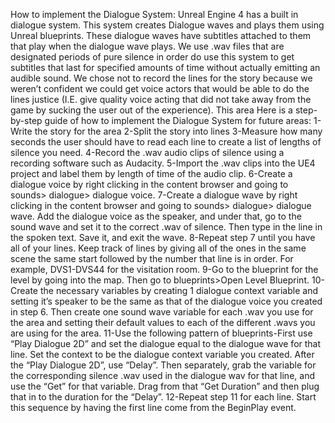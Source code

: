 How to implement the Dialogue System:
Unreal Engine 4 has a built in dialogue system. This system creates Dialogue waves and plays them using Unreal blueprints. These dialogue waves have subtitles attached to them that play when the dialogue wave plays.
We use .wav files that are designated periods of pure silence in order do use this system to get subtitles that last for specified amounts of time without actually emitting an audible sound. We chose not to record the lines for the story because we weren’t confident we could get voice actors that would be able to do the lines justice (I.E. give quality voice acting that did not take away from the game by sucking the user out of the experience).
This area
Here is a step-by-step guide of how to implement the Dialogue System for future areas:
1-Write the story for the area
2-Split the story into lines
3-Measure how many seconds the user should have to read each line to create a list of lengths of silence you need.
4-Record the .wav audio clips of silence using a recording software such as Audacity.
5-Import the .wav clips into the UE4 project and label them by length of time of the audio clip.
6-Create a dialogue voice by right clicking in the content browser and going to sounds> dialogue> dialogue voice. 
7-Create a dialogue wave by right clicking in the content browser and going to sounds> dialogue> dialogue wave. Add the dialogue voice as the speaker, and under that, go to the sound wave and set it to the correct .wav of silence. Then type in the line in the spoken text. Save it, and exit the wave. 
8-Repeat step 7 until you have all of your lines. Keep track of lines by giving all of the ones in the same scene the same start followed by the number that line is in order. For example, DVS1-DVS44 for the visitation room.
9-Go to the blueprint for the level by going into the map. Then go to blueprints>Open Level Blueprint.
10-Create the necessary variables by creating 1 dialogue context variable and setting it’s speaker to be the same as that of the dialogue voice you created in step 6. Then create one sound wave variable for each .wav you use for the area and setting their default values to each of the different .wavs you are using for the area.
11-Use the following pattern of blueprints-First use “Play Dialogue 2D” and set the dialogue equal to the dialogue wave for that line. Set the context to be the dialogue context variable you created. After the “Play Dialogue 2D”, use “Delay”. Then separately, grab the variable for the corresponding silence .wav used in the dialogue wav for that line, and use the “Get” for that variable. Drag from that “Get Duration” and then plug that in to the duration for the “Delay”.
12-Repeat step 11 for each line. Start this sequence by having the first line come from the BeginPlay event.
